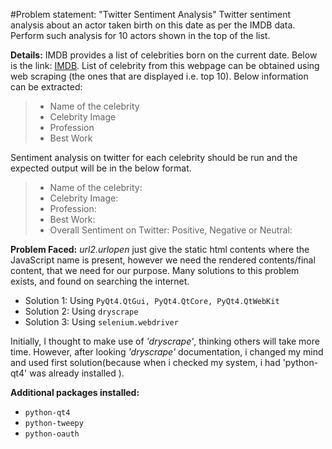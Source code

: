 #Problem statement: "Twitter Sentiment Analysis"
Twitter sentiment analysis about an actor taken birth on this date as per the IMDB data.
Perform such analysis for 10 actors shown in the top of the list.

__Details:__
IMDB provides a list of celebrities born on the current date. Below is the link:
[IMDB](http://m.imdb.com/feature/bornondate).
List of celebrity from this webpage can be obtained using web scraping
(the ones that are displayed i.e. top 10). Below information can be extracted:
> * Name of the celebrity
> * Celebrity Image
> * Profession
> * Best Work

Sentiment analysis on twitter for each celebrity should be run and the expected output
will be in the below format.
> * Name of the celebrity:
> * Celebrity Image:
> * Profession:
> * Best Work:
> * Overall Sentiment on Twitter: Positive, Negative or Neutral:

 
 __Problem Faced:__
 _url2.urlopen_ just give the static html contents where the JavaScript name is present,
 however we need the rendered contents/final content, that we need for our purpose.
 Many solutions to this problem exists, and found on searching the internet.
 * Solution 1: Using `PyQt4.QtGui, PyQt4.QtCore, PyQt4.QtWebKit`
 * Solution 2: Using `dryscrape`
 * Solution 3: Using `selenium.webdriver`
   
Initially, I thought to make use of _'dryscrape'_, thinking others will take more time.
However, after looking _'dryscrape'_ documentation, i changed my mind and used
first solution(because when i checked my system, i had 'python-qt4' was already installed ).

__Additional packages installed:__
* `python-qt4`
* `python-tweepy`
* `python-oauth`


